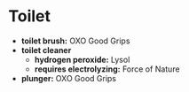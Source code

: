 # Toilet

- **toilet brush:** OXO Good Grips
- **toilet cleaner** 
	- **hydrogen peroxide:** Lysol
	- **requires electrolyzing:** Force of Nature
- **plunger:** OXO Good Grips